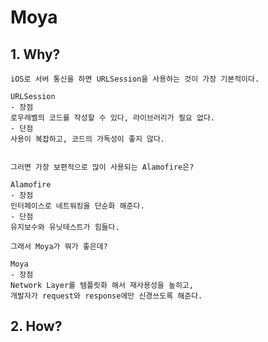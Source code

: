 # Moya

## 1. Why?
    iOS로 서버 통신을 하면 URLSession을 사용하는 것이 가장 기본적이다.

    URLSession
    - 장점 
    로우레벨의 코드를 작성할 수 있다, 라이브러리가 필요 없다.
    - 단점 
    사용이 복잡하고, 코드의 가독성이 좋지 않다.


    그러면 가장 보편적으로 많이 사용되는 Alamofire은?
    
    Alamofire
    - 장점
    인터페이스로 네트워킹을 단순화 해준다.
    - 단점
    유지보수와 유닛테스트가 힘들다.

    그래서 Moya가 뭐가 좋은데?

    Moya
    - 장점 
    Network Layer를 템플릿화 해서 재사용성을 높히고,
    개발자가 request와 response에만 신경쓰도록 해준다.

## 2. How?